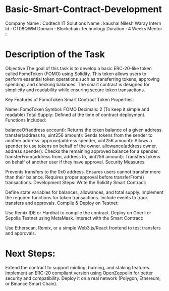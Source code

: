 # Basic-Smart-Contract-Development

Company Name : Codtech IT Solutions 
Name : kaushal Nilesh Waray 
Intern Id : CT08QWM 
Domain : Blockchain Technology 
Duration : 4 Weeks 
Mentor :

# Description of the Task

Objective
The goal of this task is to develop a basic ERC-20-like token called FomoToken (FOMO) using Solidity. This token allows users to perform essential token operations such as transferring tokens, approving spending, and checking balances. The smart contract is designed for simplicity and readability while ensuring secure token transactions.

Key Features of FomoToken Smart Contract
Token Properties:

Name: FomoToken
Symbol: FOMO
Decimals: 2 (To keep it simple and readable)
Total Supply: Defined at the time of contract deployment.
Functions Included:

balanceOf(address account): Returns the token balance of a given address.
transfer(address to, uint256 amount): Sends tokens from the sender to another address.
approve(address spender, uint256 amount): Allows a spender to use tokens on behalf of the owner.
allowance(address owner, address spender): Checks the remaining approved balance for a spender.
transferFrom(address from, address to, uint256 amount): Transfers tokens on behalf of another user if they have approval.
Security Measures:

Prevents transfers to the 0x0 address.
Ensures users cannot transfer more than their balance.
Requires proper approval before transferFrom() transactions.
Development Steps:
Write the Solidity Smart Contract:

Define state variables for balances, allowances, and total supply.
Implement the required functions for token transactions.
Include events to track transfers and approvals.
Compile & Deploy on Testnet:

Use Remix IDE or Hardhat to compile the contract.
Deploy on Goerli or Sepolia Testnet using MetaMask.
Interact with the Smart Contract:

Use Etherscan, Remix, or a simple Web3.js/React frontend to test transfers and approvals.
# Next Steps:
Extend the contract to support minting, burning, and staking features.
Implement an ERC-20 compliant version using OpenZeppelin for better security and compatibility.
Deploy it on a real network (Polygon, Ethereum, or Binance Smart Chain).


